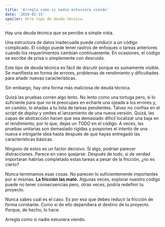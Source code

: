 ```yaml
---
title: 'Arregla como si nadie estuviera viendo'
date: '2019-02-15'
spoiler: Otro tipo de deuda técnica.
---
```


Hay una deuda técnica que se percibe a simple vista.

Una estructura de datos inadecuada puede conducir a un código complicado. El código puede tener rastros de enfoques o tareas anteriores cuando los requerimientos cambian continuamente. En ocasiones, el código se escribe de prisa o simplemente con descuido.

Este tipo de deuda técnica es fácil de discutir porque es sumamente visible. Se manifiesta en forma de errores, problemas de rendimiento y dificultades para añadir nuevas características.

Sin embargo, hay otra forma más maliciosa de deuda técnica.

Quizá las pruebas corren algo lento. No lento como una tortuga pero, si lo suficiente para que no te preocupes en echarle una ojeada a los errores y, en cambio, lo añadas a tu lista de tareas pendientes. Talvez no confías en el *script* de *deploy* y omites el lanzamiento de una nueva versión. Quizá, las capas de abstracción hacen que sea demasiado difícil localizar una baja en el rendimiento, por lo que, dejas un *TODO* en el código. A veces, las pruebas unitarias son demasiado rígidas y pospones el intento de una nueva e intrigante idea hasta después de que hayas entregado las características básicas.

Ninguno de estos es un factor decisivo. Si algo, podrían parecer distracciones. Parece en vano quejarse. Después de todo, si *de verdad* importaran habrías completado estas tareas a pesar de la fricción, ¿no es cierto?

Nunca terminamos esas cosas. No parecen lo suficientemente importantes por sí mismas. **La fricción las mató.** Algunas veces, explorar nuestro código puede no tener consecuencias pero, otras veces, podría redefinir tu proyecto.

Nunca sabes cuál es el caso. Es por eso que debes reducir la fricción de forma constante. Como si de ello dependiera el destino de tu proyecto. Porque, de hecho, lo hace.

Arregla como si nadie estuviera viendo.
